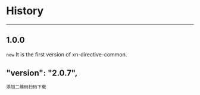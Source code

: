 # History

---

## 1.0.0

`new` It is the first version of xn-directive-common.

##   "version": "2.0.7",

```js
添加二维码扫码下载
```
